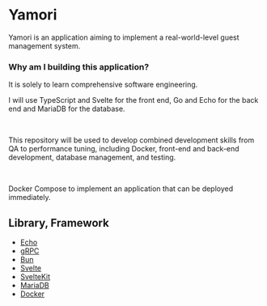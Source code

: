 # Yamori

Yamori is an application aiming to implement a real-world-level guest management system.

### Why am I building this application?


It is solely to learn comprehensive software engineering.

I will use TypeScript and Svelte for the front end, Go and Echo for the back end and MariaDB for the database.

<br>

This repository will be used to develop combined development skills from QA to performance tuning, including Docker, front-end and back-end development, database management, and testing.

<br>

Docker Compose to implement an application that can be deployed immediately.


## Library, Framework

- [Echo](https://github.com/labstack/echo)
- [gRPC](https://grpc.io/)
- [Bun](https://bun.uptrace.dev/)
- [Svelte](https://svelte.dev/)
- [SvelteKit](https://kit.svelte.dev/)
- [MariaDB](https://mariadb.com/kb/en/)
- [Docker](https://www.docker.com/)
